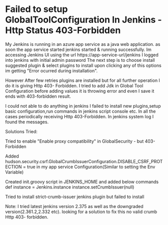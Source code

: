 
# Failed to setup GlobalToolConfiguration In Jenkins - Http Status 403-Forbidden

My Jenkins is running in an azure app service as a java web application. as soon the app service started jenkins started & running successfully.
Im accessing Jenkins UI using the url https://app-service-url/jenkins
I logged into jenkins with initial admin password The next step is to choose  install suggested plugin & select plugins to install
upon clicking any of this options im getting "Error ocurred during installation".

However After few retries plugins are installed but for all further operation I do it is giving Http 403- Forbidden.
I tried to add Jdk in Global Tool Configuration before adding values it is throwing error and even I save it ends with 403-forbidden result.

I could not able to do anything in jenkins I failed to install new plugins,setup basic configuration,run commands in jenkins script console etc.
In all the cases periodically receiving Http 403-Forbidden.
In jenkins system log I found the messages.

Solutions Tried:

Tried to enable "Enable proxy compatibility" in GlobalSecurity - but 403-Forbidden

Added hudson.security.csrf.GlobalCrumbIssuerConfiguration.DISABLE_CSRF_PROTECTION = true in my app service Configuration(Similar to setting the Env Variable)

Created init.groovy script in JENKINS_HOME and added below commands
def instance = Jenkins.instance
instance.setCrumbIssuer(null)

Tried to install strict-crumb-issuer jenkins plugin but failed to install


Note: I tried latest jenkins version 2.375 as well as the downgraded version(2.361.2,2.332 etc).
looking for a solution to fix this no valid crumb Http 403- forbidden.

        